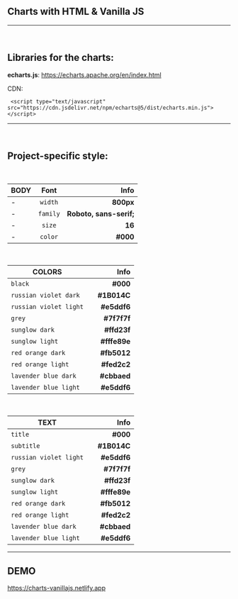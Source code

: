 ## Charts with HTML & Vanilla JS

---
&nbsp; &nbsp; &nbsp; &nbsp; &nbsp;

## Libraries for the charts:

**echarts.js**: https://echarts.apache.org/en/index.html  

CDN:

```
 <script type="text/javascript" src="https://cdn.jsdelivr.net/npm/echarts@5/dist/echarts.min.js"></script>
```

---

&nbsp; &nbsp; &nbsp; &nbsp; &nbsp;

## Project-specific style:

&nbsp; &nbsp; &nbsp; &nbsp; &nbsp;

| BODY |   Font   |                    Info |
| ---- | :------: | ----------------------: |
| -    | `width`  |               **800px** |
| -    | `family` | **Roboto, sans-serif;** |
| -    |  `size`  |                  **16** |
| -    | `color`  |                **#000** |

&nbsp; &nbsp; &nbsp; &nbsp; &nbsp;

| COLORS                 |     |         Info |
| ---------------------- | :-: | -----------: |
| `black`                |     |     **#000** |
| `russian violet dark`  |     |  **#1B014C** |
| `russian violet light` |     |  **#e5ddf6** |
| `grey`                 |     |  **#7f7f7f** |
| `sunglow dark`         |     |  **#ffd23f** |
| `sunglow light`        |     | **#fffe89e** |
| `red orange dark`      |     |  **#fb5012** |
| `red orange light`     |     |  **#fed2c2** |
| `lavender blue dark`   |     |  **#cbbaed** |
| `lavender blue light`  |     |  **#e5ddf6** |
&nbsp; &nbsp; &nbsp; &nbsp; &nbsp;


| TEXT                 |     |         Info |
| ---------------------- | :-: | -----------: |
| `title`                |     |     **#000** |
| `subtitle`  |     |             **#1B014C** |
| `russian violet light` |     |  **#e5ddf6** |
| `grey`                 |     |  **#7f7f7f** |
| `sunglow dark`         |     |  **#ffd23f** |
| `sunglow light`        |     | **#fffe89e** |
| `red orange dark`      |     |  **#fb5012** |
| `red orange light`     |     |  **#fed2c2** |
| `lavender blue dark`   |     |  **#cbbaed** |
| `lavender blue light`  |     |  **#e5ddf6** |

---

## DEMO
https://charts-vanillajs.netlify.app
```

